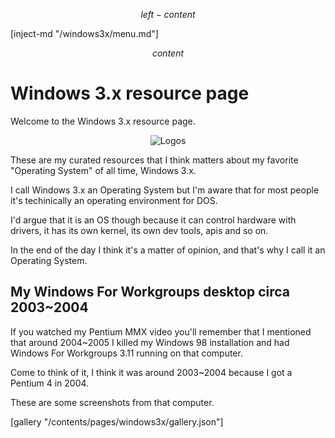 $$ left-content $$

[inject-md "/windows3x/menu.md"]

$$ content $$
# Windows 3.x resource page #

Welcome to the Windows 3.x resource page.

<center>
  <img src="/img/650/500/pages/windows311/title-screens.png" alt="Logos">
</center>

These are my curated resources that I think matters about my favorite "Operating System" of all time, Windows 3.x.

I call Windows 3.x an Operating System but I'm aware that for most people it's techinically an operating environment for DOS.

I'd argue that it is an OS though because it can control hardware with drivers, it has its own kernel, its own dev tools, apis and so on.

In the end of the day I think it's a matter of opinion, and that's why I call it an Operating System.

## My Windows For Workgroups desktop circa 2003~2004

If you watched my Pentium MMX video you'll remember that I mentioned that around 2004~2005 I killed my Windows 98 installation and had Windows For Workgroups 3.11 running on that computer.

Come to think of it, I think it was around 2003~2004 because I got a Pentium 4 in 2004.

These are some screenshots from that computer.

[gallery "/contents/pages/windows3x/gallery.json"]
